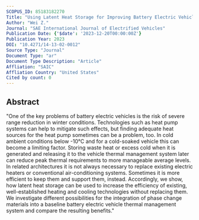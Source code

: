 ```yaml
---
SCOPUS_ID: 85183182270
Title: "Using Latent Heat Storage for Improving Battery Electric Vehicle Thermal Management System Efficiency"
Author: "Wei Z."
Journal: "SAE International Journal of Electrified Vehicles"
Publication Date: {'$date': '2023-12-20T00:00:00Z'}
Publication Year: 2023
DOI: "10.4271/14-13-02-0012"
Source Type: "Journal"
Document Type: "ar"
Document Type Description: "Article"
Affliation: "SAIC"
Affliation Country: "United States"
Cited by count: 0
---
```


## Abstract
"One of the key problems of battery electric vehicles is the risk of severe range reduction in winter conditions. Technologies such as heat pump systems can help to mitigate such effects, but finding adequate heat sources for the heat pump sometimes can be a problem, too. In cold ambient conditions below -10°C and for a cold-soaked vehicle this can become a limiting factor. Storing waste heat or excess cold when it is generated and releasing it to the vehicle thermal management system later can reduce peak thermal requirements to more manageable average levels. In related architectures it is not always necessary to replace existing electric heaters or conventional air-conditioning systems. Sometimes it is more efficient to keep them and support them, instead. Accordingly, we show, how latent heat storage can be used to increase the efficiency of existing, well-established heating and cooling technologies without replacing them. We investigate different possibilities for the integration of phase change materials into a baseline battery electric vehicle thermal management system and compare the resulting benefits."
